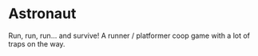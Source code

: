 # Astronaut
Run, run, run... and survive! A runner / platformer coop game with a lot of traps on the way.
